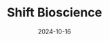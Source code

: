 ---  
layout: startup_page  
title: "Shift Bioscience"  
id: "shiftbioscience.com"  
permalink: "/shiftbioscienceshiftbioscience.com10162024/"  
website: "https://www.shiftbioscience.com/"  
funding_round: "Seed"  
funding_amount: "£12.5M"  
investors: "BGF, F-Prime Capital, Kindred Capital, Jonathan Milner"  
about: "Shift Bioscience uses generative AI models to understand how gene activation can reverse aging. This research aims to design more effective drugs for age-related diseases by leveraging cellular reprogramming with Yamanaka factors. The startup is building a cell simulation platform combining generative AI with a biological aging clock to predict and test genes for safe cell rejuvenation."  
markets: "Biotech, AI, Healthtech"  
hq: "Cambridge, Cambridgeshire, United Kingdom"  
founded_year: "2017"  
linkedin: "https://uk.linkedin.com/company/shiftbioscience"  
twitter: "https://twitter.com/shiftbioscience"  
instagram: ""  
facebook: ""  
crunchbase: "https://www.crunchbase.com/organization/shift-bioscience"  
pitchbook: "https://pitchbook.com/profiles/company/226990-90"  

date_display: "16-Oct-2024"  
date: "2024-10-16"

# SEO Optimization  
meta_title: "Shift Bioscience - Seed Funding (£12.5M)"  
meta_description: "Shift Bioscience, Shift Bioscience uses generative AI models to understand how gene activation can reverse aging. This research aims to design more effective drugs for ..."  
meta_keywords: "Shift Bioscience, Biotech, AI, Healthtech, Seed funding"  
canonical_url: "https://startup.projectstartups.com/shiftbioscienceshiftbioscience.com10162024/"  
---
